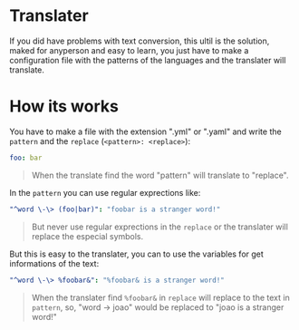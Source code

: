 # Translater

If you did have problems with text conversion, this ultil is the solution, maked for anyperson and easy to learn, you just have to make a configuration file with the patterns of the languages and the translater will translate.

# How its works

You have to make a file with the extension ".yml" or ".yaml" and write the `pattern` and the `replace` (`<pattern>: <replace>`):

```YAML
foo: bar
```

> When the translate find the word "pattern" will translate to "replace".

In the `pattern` you can use regular exprections like:

```YAML
"^word \-\> (foo|bar)": "foobar is a stranger word!"
```

> But never use regular exprections in the `replace` or the translater will replace the especial symbols.

But this is easy to the translater, you can to use the variables for get informations of the text:

```YAML
"^word \-\> %foobar&": "%foobar& is a stranger word!"
```

> When the translater find `%foobar&` in `replace` will replace to the text in `pattern`, so, "word -> joao" would be replaced to "joao is a stranger word!"
